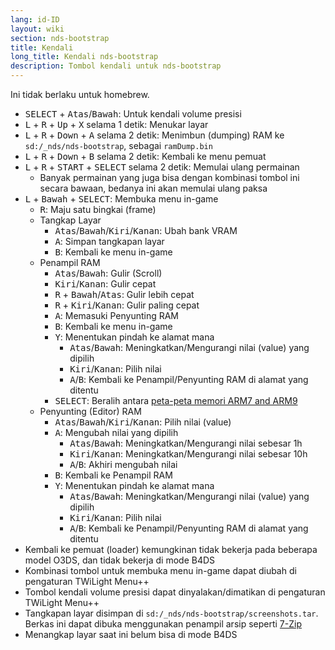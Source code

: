 ```yaml
---
lang: id-ID
layout: wiki
section: nds-bootstrap
title: Kendali
long_title: Kendali nds-bootstrap
description: Tombol kendali untuk nds-bootstrap
---
```


Ini tidak berlaku untuk homebrew.
- <kbd>SELECT</kbd> + <kbd>Atas</kbd>/<kbd>Bawah</kbd>: Untuk kendali volume presisi
- <kbd class="l">L</kbd> + <kbd class="r">R</kbd> + <kbd>Up</kbd> + <kbd class="face">X</kbd> selama 1 detik: Menukar layar
- <kbd class="l">L</kbd> + <kbd class="r">R</kbd> + <kbd>Down</kbd> + <kbd class="face">A</kbd> selama 2 detik: Menimbun (dumping) RAM ke `sd:/_nds/nds-bootstrap`, sebagai `ramDump.bin`
- <kbd class="l">L</kbd> + <kbd class="r">R</kbd> + <kbd>Down</kbd> + <kbd class="face">B</kbd> selama 2 detik: Kembali ke menu pemuat
- <kbd class="l">L</kbd> + <kbd class="r">R</kbd> + <kbd>START</kbd> + <kbd>SELECT</kbd> selama 2 detik: Memulai ulang permainan
  - Banyak permainan yang juga bisa dengan kombinasi tombol ini secara bawaan, bedanya ini akan memulai ulang paksa
- <kbd class="l">L</kbd> + <kbd>Bawah</kbd> + <kbd>SELECT</kbd>: Membuka menu in-game
   - <kbd class="r">R</kbd>: Maju satu bingkai (frame)
   - Tangkap Layar
      - <kbd>Atas</kbd>/<kbd>Bawah</kbd>/<kbd>Kiri</kbd>/<kbd>Kanan</kbd>: Ubah bank VRAM
      - <kbd class="face">A</kbd>: Simpan tangkapan layar
      - <kbd class="face">B</kbd>: Kembali ke menu in-game
   - Penampil RAM
      - <kbd>Atas</kbd>/<kbd>Bawah</kbd>: Gulir (Scroll)
      - <kbd>Kiri</kbd>/<kbd>Kanan</kbd>: Gulir cepat
      - <kbd class="r">R</kbd> + <kbd>Bawah</kbd>/<kbd>Atas</kbd>: Gulir lebih cepat
      - <kbd class="r">R</kbd> + <kbd>Kiri</kbd>/<kbd>Kanan</kbd>: Gulir paling cepat
      - <kbd class="face">A</kbd>: Memasuki Penyunting RAM
      - <kbd class="face">B</kbd>: Kembali ke menu in-game
      - <kbd class="face">Y</kbd>: Menentukan pindah ke alamat mana
        - <kbd>Atas</kbd>/<kbd>Bawah</kbd>: Meningkatkan/Mengurangi nilai (value) yang dipilih
        - <kbd>Kiri</kbd>/<kbd>Kanan</kbd>: Pilih nilai
        - <kbd class="face">A</kbd>/<kbd class="face">B</kbd>: Kembali ke Penampil/Penyunting RAM di alamat yang ditentu
      - <kbd>SELECT</kbd>: Beralih antara [peta-peta memori ARM7 and ARM9](https://problemkaputt.de/gbatek-ds-memory-maps.htm)
   - Penyunting (Editor) RAM
      - <kbd>Atas</kbd>/<kbd>Bawah</kbd>/<kbd>Kiri</kbd>/<kbd>Kanan</kbd>: Pilih nilai (value)
      - <kbd class="face">A</kbd>: Mengubah nilai yang dipilih
         - <kbd>Atas</kbd>/<kbd>Bawah</kbd>: Meningkatkan/Mengurangi nilai sebesar 1h
         - <kbd>Kiri</kbd>/<kbd>Kanan</kbd>: Meningkatkan/Mengurangi nilai sebesar 10h
         - <kbd class="face">A</kbd>/<kbd class="face">B</kbd>: Akhiri mengubah nilai
      - <kbd class="face">B</kbd>: Kembali ke Penampil RAM
      - <kbd class="face">Y</kbd>: Menentukan pindah ke alamat mana
        - <kbd>Atas</kbd>/<kbd>Bawah</kbd>: Meningkatkan/Mengurangi nilai (value) yang dipilih
        - <kbd>Kiri</kbd>/<kbd>Kanan</kbd>: Pilih nilai
        - <kbd class="face">A</kbd>/<kbd class="face">B</kbd>: Kembali ke Penampil/Penyunting RAM di alamat yang ditentu
- Kembali ke pemuat (loader) kemungkinan tidak bekerja pada beberapa model O3DS, dan tidak bekerja di mode B4DS
- Kombinasi tombol untuk membuka menu in-game dapat diubah di pengaturan TWiLight Menu++
- Tombol kendali volume presisi dapat dinyalakan/dimatikan di pengaturan TWiLight Menu++
- Tangkapan layar disimpan di `sd:/_nds/nds-bootstrap/screenshots.tar`. Berkas ini dapat dibuka menggunakan penampil arsip seperti [7-Zip](https://www.7-zip.org/)
- Menangkap layar saat ini belum bisa di mode B4DS
